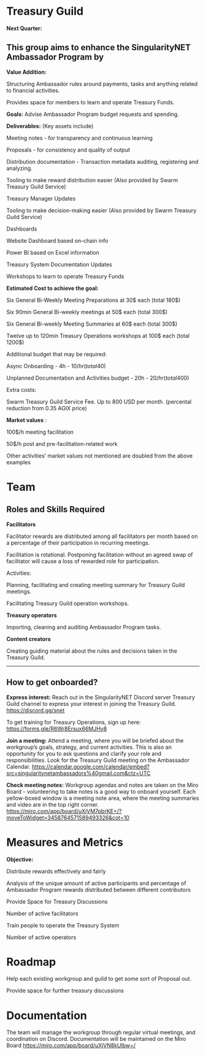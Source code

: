 # Treasury Guild

**Next Quarter:**

## This group aims to enhance the SingularityNET Ambassador Program by

**Value Addition:**

Structuring Ambassador rules around payments, tasks and anything related to financial activities.

Provides space for members to learn and operate Treasury Funds.



**Goals:** Advise Ambassador Program budget requests and spending.



**Deliverables:** (Key assets include)

Meeting notes - for transparency and continuous learning

Proposals - for consistency and quality of output

Distribution documentation - Transaction metadata auditing, registering and analyzing.

Tooling to make reward distribution easier (Also provided by Swarm Treasury Guild Service)

Treasury Manager Updates

Tooling to make decision-making easier (Also provided by Swarm Treasury Guild Service)

Dashboards

Website Dashboard based on-chain info

Power BI based on Excel information

Treasury System Documentation Updates

Workshops to learn to operate Treasury Funds



**Estimated Cost to achieve the goal:**





Six General Bi-Weekly Meeting Preparations at 30$ each (total 180$)

Six 90min General Bi-weekly meetings at 50$ each (total 300$)

Six General Bi-weekly Meeting Summaries at 60$ each (total 300$)

Twelve up to 120min Treasury Operations workshops at 100$ each (total 1200$)



Additional budget that may be required:

Async Onboarding - 4h - 10$/hr (total 40$)

Unplanned Documentation and Activities budget - 20h - 20$/hr (total 400$)



Extra costs:

Swarm Treasury Guild Service Fee. Up to 800 USD per month. (percental reduction from 0.35 AGIX price)



**Market values** :

100$/h meeting facilitation

50$/h post and pre-facilitation-related work

Other activities’ market values not mentioned are doubled from the above examples



# Team

## Roles and Skills Required

**Facilitators**

Facilitator rewards are distributed among all facilitators per month based on a percentage of their participation in recurring meetings.

Facilitation is rotational. Postponing facilitation without an agreed swap of facilitator will cause a loss of rewarded role for participation.



Activities:

Planning, facilitating and creating meeting summary for Treasury Guild meetings.

Facilitating Treasury Guild operation workshops.



**Treasury operators**

Importing, cleaning and auditing Ambassador Program tasks.



**Content creators**

Creating guiding material about the rules and decisions taken in the Treasury Guild.

****



## How to get onboarded?

**Express interest:** Reach out in the SingularityNET Discord server Treasury Guild channel to express your interest in joining the Treasury Guild. https://discord.gg/snet

To get training for Treasury Operations, sign up here: https://forms.gle/R6Wr8Ersux66MJHy8



**Join a meeting:** Attend a meeting, where you will be briefed about the workgroup’s goals, strategy, and current activities. This is also an opportunity for you to ask questions and clarify your role and responsibilities. Look for the Treasury Guild meeting on the Ambassador Calendar. https://calendar.google.com/calendar/embed?src=singularitynetambassadors%40gmail.com&ctz=UTC



**Check meeting notes:** Workgroup agendas and notes are taken on the Miro Board - volunteering to take notes is a good way to onboard yourself. Each yellow-boxed window is a meeting note area, where the meeting summaries and video are in the top right corner. https://miro.com/app/board/uXjVM7pbrKE=/?moveToWidget=3458764571589493326&cot=10



# Measures and Metrics

**Objective:**

Distribute rewards effectively and fairly

Analysis of the unique amount of active participants and percentage of Ambassador Program rewards distributed between different contributors

Provide Space for Treasury Discussions

Number of active facilitators

Train people to operate the Treasury System

Number of active operators

# Roadmap

Help each existing workgroup and guild to get some sort of Proposal out.

Provide space for further treasury discussions

# Documentation

The team will manage the workgroup through regular virtual meetings, and coordination on Discord.  Documentation will be maintained on the Miro Board https://miro.com/app/board/uXjVN8kUlbw=/

